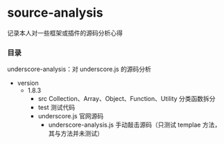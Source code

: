 # source-analysis
记录本人对一些框架或插件的源码分析心得

### 目录
underscore-analysis：对 underscore.js 的源码分析
- version
	 - 1.8.3
	 	  - src Collection、Array、Object、Function、Utility 分类函数拆分
		  - test 测试代码
		  - underscore.js 官网源码
	          - underscore-analysis.js 手动敲击源码（只测试 templae 方法，其与方法并未测试）
